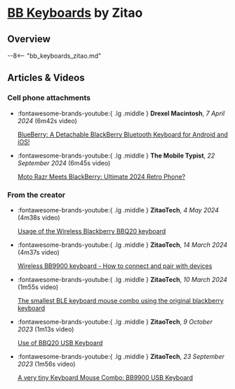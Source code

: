 # [BB Keyboards](bb_keyboards_zitao.md) by Zitao

## Overview

--8<-- "bb_keyboards_zitao.md"

## Articles & Videos

### Cell phone attachments

<div class="grid cards" markdown>

-   :fontawesome-brands-youtube:{ .lg .middle } **Drexel Macintosh**, *7 April 2024* (6m42s video)

    [BlueBerry: A Detachable BlackBerry Bluetooth Keyboard for Android and iOS!](https://www.youtube.com/watch?v=bnA4d6uEKS0)

-   :fontawesome-brands-youtube:{ .lg .middle } **The Mobile Typist**, *22 September 2024* (6m45s video)

    [Moto Razr Meets BlackBerry: Ultimate 2024 Retro Phone?](https://www.youtube.com/watch?v=OMmWAcp9xQM)

</div>


### From the creator

<div class="grid cards" markdown>

-   :fontawesome-brands-youtube:{ .lg .middle } **ZitaoTech**, *4 May 2024* (4m38s video)

    [Usage of the Wireless Blackberry BBQ20 keyboard](https://www.youtube.com/watch?v=RT-ZjDLS314)

-   :fontawesome-brands-youtube:{ .lg .middle } **ZitaoTech**, *14 March 2024* (4m37s video)

    [Wireless BB9900 keyboard - How to connect and pair with devices](https://www.youtube.com/watch?v=_eHygpawiJ4)

-   :fontawesome-brands-youtube:{ .lg .middle } **ZitaoTech**, *10 March 2024* (1m55s video)

    [The smallest BLE keyboard mouse combo using the original blackberry keyboard](https://www.youtube.com/watch?v=GYRP4RT6_Dc)

-   :fontawesome-brands-youtube:{ .lg .middle } **ZitaoTech**, *9 October 2023* (1m13s video)

    [Use of BBQ20 USB Keyboard](https://www.youtube.com/watch?v=zXe32nJvfvo)

-   :fontawesome-brands-youtube:{ .lg .middle } **ZitaoTech**, *23 September 2023* (1m56s video)

    [A very tiny Keyboard Mouse Combo: BB9900 USB Keyboard](https://www.youtube.com/watch?v=568L-P2tBwc)

</div>
